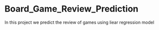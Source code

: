# Board_Game_Review_Prediction
In this project we predict the review of games using liear regression model
